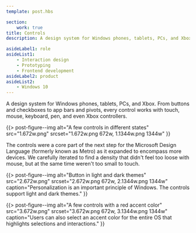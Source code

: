```yaml
---
template: post.hbs

section:
    work: true
title: Controls
description: A design system for Windows phones, tablets, PCs, and Xbox.

asideLabel1: role
asideList1:
    - Interaction design
    - Prototyping
    - Frontend development
asideLabel2: product
asideList2:
    - Windows 10
---
```


A design system for Windows phones, tablets, PCs, and Xbox. From buttons and checkboxes to app bars and pivots, every control works with touch, mouse, keyboard, pen, and even Xbox controllers.

{{> post-figure--img
    alt="A few controls in different states"
    src="1.672w.png"
    srcset="1.672w.png 672w, 1.1344w.png 1344w"
}}

The controls were a core part of the next step for the Microsoft Design Language (formerly known as Metro) as it expanded to encompass more devices. We carefully iterated to find a density that didn't feel too loose with mouse, but at the same time weren't too small to touch.

{{> post-figure--img
    alt="Button in light and dark themes"
    src="2.672w.png"
    srcset="2.672w.png 672w, 2.1344w.png 1344w"
    caption="Personalization is an important principle of Windows. The controls support light and dark themes."
}}

{{> post-figure--img
    alt="A few controls with a red accent color"
    src="3.672w.png"
    srcset="3.672w.png 672w, 3.1344w.png 1344w"
    caption="Users can also select an accent color for the entire OS that highlights selections and interactions."
}}
